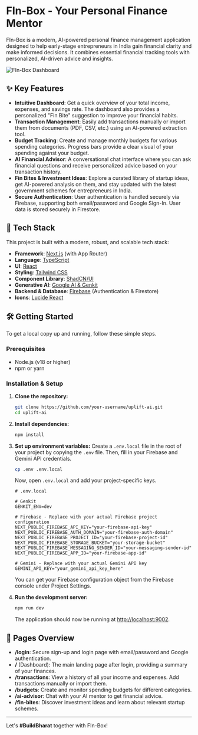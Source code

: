 # FIn-Box - Your Personal Finance Mentor

FIn-Box is a modern, AI-powered personal finance management application designed to help early-stage entrepreneurs in India gain financial clarity and make informed decisions. It combines essential financial tracking tools with personalized, AI-driven advice and insights.

![FIn-Box Dashboard](https://storage.googleapis.com/studio-assets/readme-dashboard.png)

## ✨ Key Features

- **Intuitive Dashboard**: Get a quick overview of your total income, expenses, and savings rate. The dashboard also provides a personalized "Fin Bite" suggestion to improve your financial habits.
- **Transaction Management**: Easily add transactions manually or import them from documents (PDF, CSV, etc.) using an AI-powered extraction tool.
- **Budget Tracking**: Create and manage monthly budgets for various spending categories. Progress bars provide a clear visual of your spending against your budget.
- **AI Financial Advisor**: A conversational chat interface where you can ask financial questions and receive personalized advice based on your transaction history.
- **Fin Bites & Investment Ideas**: Explore a curated library of startup ideas, get AI-powered analysis on them, and stay updated with the latest government schemes for entrepreneurs in India.
- **Secure Authentication**: User authentication is handled securely via Firebase, supporting both email/password and Google Sign-In. User data is stored securely in Firestore.

## 🚀 Tech Stack

This project is built with a modern, robust, and scalable tech stack:

- **Framework**: [Next.js](https://nextjs.org/) (with App Router)
- **Language**: [TypeScript](https://www.typescriptlang.org/)
- **UI**: [React](https://react.dev/)
- **Styling**: [Tailwind CSS](https://tailwindcss.com/)
- **Component Library**: [ShadCN/UI](httpss://ui.shadcn.com/)
- **Generative AI**: [Google AI & Genkit](https://firebase.google.com/docs/genkit)
- **Backend & Database**: [Firebase](https://firebase.google.com/) (Authentication & Firestore)
- **Icons**: [Lucide React](https://lucide.dev/guide/packages/lucide-react)

## 🛠️ Getting Started

To get a local copy up and running, follow these simple steps.

### Prerequisites

- Node.js (v18 or higher)
- npm or yarn

### Installation & Setup

1.  **Clone the repository:**
    ```bash
    git clone https://github.com/your-username/uplift-ai.git
    cd uplift-ai
    ```

2.  **Install dependencies:**
    ```bash
    npm install
    ```

3.  **Set up environment variables:**
    Create a `.env.local` file in the root of your project by copying the `.env` file. Then, fill in your Firebase and Gemini API credentials.
    ```bash
    cp .env .env.local
    ```
    Now, open `.env.local` and add your project-specific keys.

    ```env
    # .env.local

    # Genkit
    GENKIT_ENV=dev

    # Firebase - Replace with your actual Firebase project configuration
    NEXT_PUBLIC_FIREBASE_API_KEY="your-firebase-api-key"
    NEXT_PUBLIC_FIREBASE_AUTH_DOMAIN="your-firebase-auth-domain"
    NEXT_PUBLIC_FIREBASE_PROJECT_ID="your-firebase-project-id"
    NEXT_PUBLIC_FIREBASE_STORAGE_BUCKET="your-storage-bucket"
    NEXT_PUBLIC_FIREBASE_MESSAGING_SENDER_ID="your-messaging-sender-id"
    NEXT_PUBLIC_FIREBASE_APP_ID="your-firebase-app-id"

    # Gemini - Replace with your actual Gemini API key
    GEMINI_API_KEY="your_gemini_api_key_here"
    ```
    You can get your Firebase configuration object from the Firebase console under Project Settings.

4.  **Run the development server:**
    ```bash
    npm run dev
    ```
    The application should now be running at [http://localhost:9002](http://localhost:9002).

## 📄 Pages Overview

- **/login**: Secure sign-up and login page with email/password and Google authentication.
- **/** (Dashboard): The main landing page after login, providing a summary of your finances.
- **/transactions**: View a history of all your income and expenses. Add transactions manually or import them.
- **/budgets**: Create and monitor spending budgets for different categories.
- **/ai-advisor**: Chat with your AI mentor to get financial advice.
- **/fin-bites**: Discover investment ideas and learn about relevant startup schemes.

---

Let's **#BuildBharat** together with FIn-Box!

